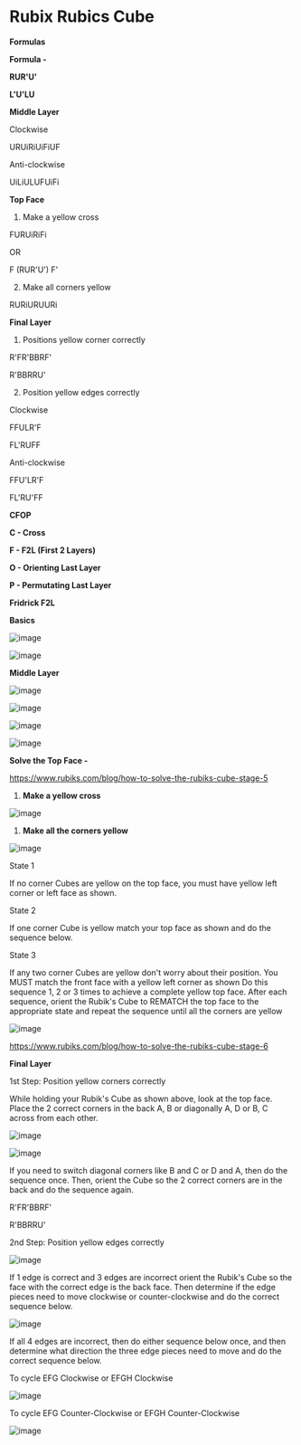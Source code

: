 # Rubix Rubics Cube

**Formulas**

**Formula -**

**RUR'U'**

**L'U'LU**

**Middle Layer**

Clockwise

URUiRiUiFiUF

Anti-clockwise

UiLiULUFUiFi

**Top Face**

1. Make a yellow cross

FURUiRiFi

OR

F (RUR'U') F'

2. Make all corners yellow

RURiURUURi

**Final Layer**

1. Positions yellow corner correctly

R'FR'BBRF'

R'BBRRU'

2. Position yellow edges correctly

Clockwise

FFULR'F

FL'RUFF

Anti-clockwise

FFU'LR'F

FL'RU'FF

**CFOP**

**C - Cross**

**F - F2L (First 2 Layers)**

**O - Orienting Last Layer**

**P - Permutating Last Layer**

**Fridrick F2L**

**Basics**

![image](../../media/Games-Rubix-Rubics-Cube-image1.jpg)

![image](../../media/Games-Rubix-Rubics-Cube-image2.jpg)

**Middle Layer**

![image](../../media/Games-Rubix-Rubics-Cube-image3.jpg)

![image](../../media/Games-Rubix-Rubics-Cube-image4.jpg)

![image](../../media/Games-Rubix-Rubics-Cube-image5.jpg)

![image](../../media/Games-Rubix-Rubics-Cube-image6.jpg)

**Solve the Top Face -**

https://www.rubiks.com/blog/how-to-solve-the-rubiks-cube-stage-5

1. **Make a yellow cross**

![image](../../media/Games-Rubix-Rubics-Cube-image7.jpg)

1. **Make all the corners yellow**

![image](../../media/Games-Rubix-Rubics-Cube-image8.jpg)

State 1

If no corner Cubes are yellow on the top face, you must have yellow left corner or left face as shown.

State 2

If one corner Cube is yellow match your top face as shown and do the sequence below.

State 3

If any two corner Cubes are yellow don't worry about their position. You MUST match the front face with a yellow left corner as shown Do this sequence 1, 2 or 3 times to achieve a complete yellow top face. After each sequence, orient the Rubik's Cube to REMATCH the top face to the appropriate state and repeat the sequence until all the corners are yellow

![image](../../media/Games-Rubix-Rubics-Cube-image9.jpg)

https://www.rubiks.com/blog/how-to-solve-the-rubiks-cube-stage-6

**Final Layer**

1st Step: Position yellow corners correctly

While holding your Rubik's Cube as shown above, look at the top face. Place the 2 correct corners in the back A, B or diagonally A, D or B, C across from each other.

![image](../../media/Games-Rubix-Rubics-Cube-image10.jpg)

![image](../../media/Games-Rubix-Rubics-Cube-image11.jpg)

If you need to switch diagonal corners like B and C or D and A, then do the sequence once. Then, orient the Cube so the 2 correct corners are in the back and do the sequence again.

R'FR'BBRF'

R'BBRRU'

2nd Step: Position yellow edges correctly

![image](../../media/Games-Rubix-Rubics-Cube-image12.jpg)

If 1 edge is correct and 3 edges are incorrect orient the Rubik's Cube so the face with the correct edge is the back face. Then determine if the edge pieces need to move clockwise or counter-clockwise and do the correct sequence below.

![image](../../media/Games-Rubix-Rubics-Cube-image13.jpg)

If all 4 edges are incorrect, then do either sequence below once, and then determine what direction the three edge pieces need to move and do the correct sequence below.

To cycle EFG Clockwise or EFGH Clockwise

![image](../../media/Games-Rubix-Rubics-Cube-image14.jpg)

To cycle EFG Counter-Clockwise or EFGH Counter-Clockwise

![image](../../media/Games-Rubix-Rubics-Cube-image15.jpg)
